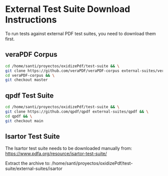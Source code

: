 # External Test Suite Download Instructions

To run tests against external PDF test suites, you need to download them first.

## veraPDF Corpus

```bash
cd /home/santi/proyectos/oxidizePdf/test-suite && \
git clone https://github.com/veraPDF/veraPDF-corpus external-suites/veraPDF-corpus && \
cd veraPDF-corpus && \
git checkout master
```

## qpdf Test Suite

```bash
cd /home/santi/proyectos/oxidizePdf/test-suite && \
git clone https://github.com/qpdf/qpdf external-suites/qpdf && \
cd qpdf && \
git checkout main
```

## Isartor Test Suite

The Isartor test suite needs to be downloaded manually from:
https://www.pdfa.org/resource/isartor-test-suite/

Extract the archive to: /home/santi/proyectos/oxidizePdf/test-suite/external-suites/isartor
